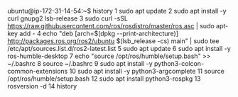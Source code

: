 ubuntu@ip-172-31-14-54:~$ history
    1  sudo apt update
    2  sudo apt install -y curl gnupg2 lsb-release
    3  sudo curl -sSL https://raw.githubusercontent.com/ros/rosdistro/master/ros.asc | sudo apt-key add -
    4  echo "deb [arch=$(dpkg --print-architecture)] http://packages.ros.org/ros2/ubuntu $(lsb_release -cs) main" | sudo tee /etc/apt/sources.list.d/ros2-latest.list
    5  sudo apt update
    6  sudo apt install -y ros-humble-desktop
    7  echo "source /opt/ros/humble/setup.bash" >> ~/.bashrc
    8  source ~/.bashrc
    9  sudo apt install -y python3-colcon-common-extensions
   10  sudo apt install -y python3-argcomplete
   11  source /opt/ros/humble/setup.bash
   12  sudo apt install python3-rospkg
   13  rosversion -d
   14  history
